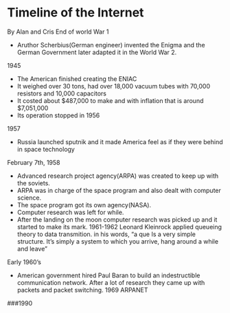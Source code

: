 # Timeline of the Internet
By Alan and Cris
End of world War 1
-	Aruthor Scherbius(German engineer) invented the Enigma and the German Government later adapted it in the World War 2.

1945
-	The American finished creating the ENIAC 
-	It weighed over 30 tons, had over 18,000 vacuum tubes with 70,000 resistors and 10,000 capacitors
-	It costed about $487,000 to make and with inflation that is around  $7,051,000
-	Its operation stopped in 1956

1957
-	Russia launched sputnik and it made America feel as if they were behind in space technology

February 7th, 1958
-	Advanced research project agency(ARPA) was created to keep up with the soviets.
-	ARPA was in charge of the space program and also dealt with computer science.
-	The space program got its own agency(NASA).
-	Computer research was left for while.
-	After the landing on the moon computer research was picked up and it started to make its mark.
1961-1962
Leonard Kleinrock applied queueing theory to data transmition. in his words, “a que Is a very simple structure. It’s simply a system to which you arrive, hang around a while and leave”

Early 1960’s
-	American government hired Paul Baran to build an indestructible communication network. After a lot of research they came up with packets and packet switching.
1969
ARPANET





###1990
